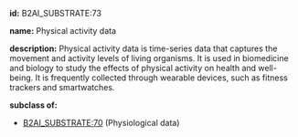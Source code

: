 **id:** B2AI_SUBSTRATE:73

**name:** Physical activity data

**description:** Physical activity data is time-series data that captures the movement and activity levels of living organisms. It is used in biomedicine and biology to study the effects of physical activity on health and well-being. It is frequently collected through wearable devices, such as fitness trackers and smartwatches.

**subclass of:**

- [B2AI_SUBSTRATE:70](../substrates/physiological-data.markdown) (Physiological data)
